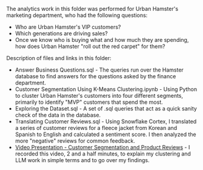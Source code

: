 The analytics work in this folder was performed for Urban Hamster's marketing department, who had the following questions:
- Who are Urban Hamster's VIP customers?
- Which generations are driving sales?
- Once we know who is buying what and how much they are spending, how does Urban Hamster "roll out the red carpet" for them?

Description of files and links in this folder:
- Answer Business Questions.sql - The queries run over the Hamster database to find answers for the questions asked by the finance department.
- Customer Segmentation Using K-Means Clustering.ipynb - Using Python to cluster Urban Hamster's customers into four different segments, primarily to identify "MVP" customers that spend the most.
- Exploring the Dataset.sql - A set of .sql queries that act as a quick sanity check of the data in the database.
- Translating Customer Reviews.sql - Using Snowflake Cortex, I translated a series of customer reviews for a fleece jacket from Korean and Spanish to English and calculated a sentiment score. I then analyzed the more "negative" reviews for common feedback.
- [Video Presentation - Customer Segmentation and Product Reviews](https://somup.com/cT1DrXL0iL) - I recorded this video, 2 and a half minutes, to explain my clustering and LLM work in simple terms and to go over my findings.

